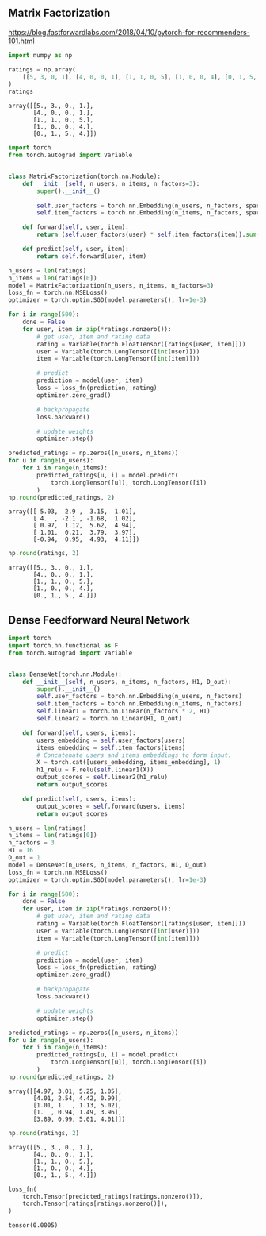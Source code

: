 ## Matrix Factorization

https://blog.fastforwardlabs.com/2018/04/10/pytorch-for-recommenders-101.html


```python
import numpy as np

ratings = np.array(
    [[5, 3, 0, 1], [4, 0, 0, 1], [1, 1, 0, 5], [1, 0, 0, 4], [0, 1, 5, 4]], dtype=float
)
ratings
```




    array([[5., 3., 0., 1.],
           [4., 0., 0., 1.],
           [1., 1., 0., 5.],
           [1., 0., 0., 4.],
           [0., 1., 5., 4.]])




```python
import torch
from torch.autograd import Variable


class MatrixFactorization(torch.nn.Module):
    def __init__(self, n_users, n_items, n_factors=3):
        super().__init__()

        self.user_factors = torch.nn.Embedding(n_users, n_factors, sparse=True)
        self.item_factors = torch.nn.Embedding(n_items, n_factors, sparse=True)

    def forward(self, user, item):
        return (self.user_factors(user) * self.item_factors(item)).sum(1)

    def predict(self, user, item):
        return self.forward(user, item)
```


```python
n_users = len(ratings)
n_items = len(ratings[0])
model = MatrixFactorization(n_users, n_items, n_factors=3)
loss_fn = torch.nn.MSELoss()
optimizer = torch.optim.SGD(model.parameters(), lr=1e-3)

for i in range(500):
    done = False
    for user, item in zip(*ratings.nonzero()):
        # get user, item and rating data
        rating = Variable(torch.FloatTensor([ratings[user, item]]))
        user = Variable(torch.LongTensor([int(user)]))
        item = Variable(torch.LongTensor([int(item)]))

        # predict
        prediction = model(user, item)
        loss = loss_fn(prediction, rating)
        optimizer.zero_grad()

        # backpropagate
        loss.backward()

        # update weights
        optimizer.step()
```


```python
predicted_ratings = np.zeros((n_users, n_items))
for u in range(n_users):
    for i in range(n_items):
        predicted_ratings[u, i] = model.predict(
            torch.LongTensor([u]), torch.LongTensor([i])
        )
np.round(predicted_ratings, 2)
```




    array([[ 5.03,  2.9 ,  3.15,  1.01],
           [ 4.  , -2.1 , -1.68,  1.02],
           [ 0.97,  1.12,  5.62,  4.94],
           [ 1.01,  0.21,  3.79,  3.97],
           [-0.94,  0.95,  4.93,  4.11]])




```python
np.round(ratings, 2)
```




    array([[5., 3., 0., 1.],
           [4., 0., 0., 1.],
           [1., 1., 0., 5.],
           [1., 0., 0., 4.],
           [0., 1., 5., 4.]])



## Dense Feedforward Neural Network


```python
import torch
import torch.nn.functional as F
from torch.autograd import Variable


class DenseNet(torch.nn.Module):
    def __init__(self, n_users, n_items, n_factors, H1, D_out):
        super().__init__()
        self.user_factors = torch.nn.Embedding(n_users, n_factors)
        self.item_factors = torch.nn.Embedding(n_items, n_factors)
        self.linear1 = torch.nn.Linear(n_factors * 2, H1)
        self.linear2 = torch.nn.Linear(H1, D_out)

    def forward(self, users, items):
        users_embedding = self.user_factors(users)
        items_embedding = self.item_factors(items)
        # Concatenate users and items embeddings to form input.
        X = torch.cat([users_embedding, items_embedding], 1)
        h1_relu = F.relu(self.linear1(X))
        output_scores = self.linear2(h1_relu)
        return output_scores

    def predict(self, users, items):
        output_scores = self.forward(users, items)
        return output_scores
```


```python
n_users = len(ratings)
n_items = len(ratings[0])
n_factors = 3
H1 = 16
D_out = 1
model = DenseNet(n_users, n_items, n_factors, H1, D_out)
loss_fn = torch.nn.MSELoss()
optimizer = torch.optim.SGD(model.parameters(), lr=1e-3)

for i in range(500):
    done = False
    for user, item in zip(*ratings.nonzero()):
        # get user, item and rating data
        rating = Variable(torch.FloatTensor([ratings[user, item]]))
        user = Variable(torch.LongTensor([int(user)]))
        item = Variable(torch.LongTensor([int(item)]))

        # predict
        prediction = model(user, item)
        loss = loss_fn(prediction, rating)
        optimizer.zero_grad()

        # backpropagate
        loss.backward()

        # update weights
        optimizer.step()
```


```python
predicted_ratings = np.zeros((n_users, n_items))
for u in range(n_users):
    for i in range(n_items):
        predicted_ratings[u, i] = model.predict(
            torch.LongTensor([u]), torch.LongTensor([i])
        )
np.round(predicted_ratings, 2)
```




    array([[4.97, 3.01, 5.25, 1.05],
           [4.01, 2.54, 4.42, 0.99],
           [1.01, 1.  , 1.13, 5.02],
           [1.  , 0.94, 1.49, 3.96],
           [3.89, 0.99, 5.01, 4.01]])




```python
np.round(ratings, 2)
```




    array([[5., 3., 0., 1.],
           [4., 0., 0., 1.],
           [1., 1., 0., 5.],
           [1., 0., 0., 4.],
           [0., 1., 5., 4.]])




```python
loss_fn(
    torch.Tensor(predicted_ratings[ratings.nonzero()]),
    torch.Tensor(ratings[ratings.nonzero()]),
)
```




    tensor(0.0005)


